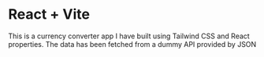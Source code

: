 # React + Vite

This is a currency converter app I have built using Tailwind CSS and React properties. The data has been fetched from a dummy API provided by JSON

